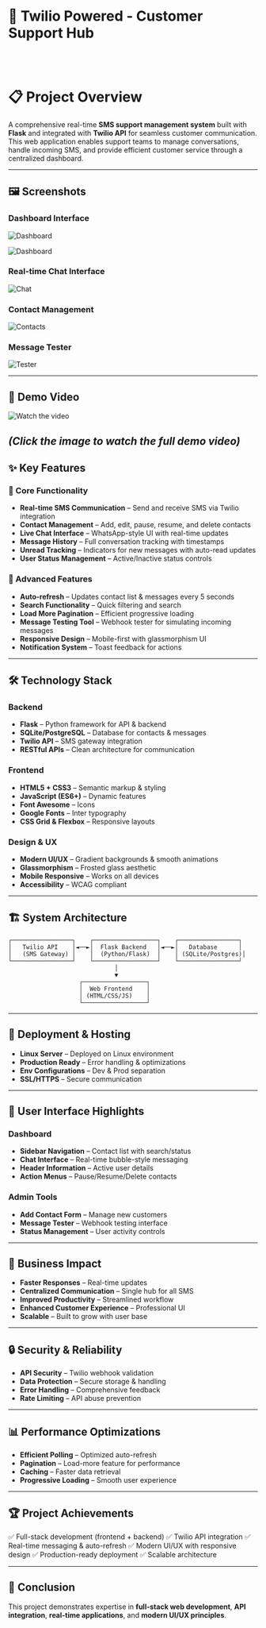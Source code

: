# 🚀 Twilio Powered - Customer Support Hub
<br><br>
# 📋 Project Overview

A comprehensive real-time **SMS support management system** built with **Flask** and integrated with **Twilio API** for seamless customer communication. This web application enables support teams to manage conversations, handle incoming SMS, and provide efficient customer service through a centralized dashboard.

---
## 🖼️ Screenshots

### Dashboard Interface  
![Dashboard](assets/dashboard.png)

![Dashboard](assets/dashboard2.png)

### Real-time Chat Interface  
![Chat](assets/chat.png)

### Contact Management  
![Contacts](assets/contacts.png)

### Message Tester  
![Tester](assets/tester.png)


---

## 🎥 Demo Video
![Watch the video](https://youtu.be/OUpafOO8D38)

*(Click the image to watch the full demo video)*
---

## ✨ Key Features

### 🎯 Core Functionality

* **Real-time SMS Communication** – Send and receive SMS via Twilio integration
* **Contact Management** – Add, edit, pause, resume, and delete contacts
* **Live Chat Interface** – WhatsApp-style UI with real-time updates
* **Message History** – Full conversation tracking with timestamps
* **Unread Tracking** – Indicators for new messages with auto-read updates
* **User Status Management** – Active/Inactive status controls

### 🔧 Advanced Features

* **Auto-refresh** – Updates contact list & messages every 5 seconds
* **Search Functionality** – Quick filtering and search
* **Load More Pagination** – Efficient progressive loading
* **Message Testing Tool** – Webhook tester for simulating incoming messages
* **Responsive Design** – Mobile-first with glassmorphism UI
* **Notification System** – Toast feedback for actions

---

## 🛠️ Technology Stack

### Backend

* **Flask** – Python framework for API & backend
* **SQLite/PostgreSQL** – Database for contacts & messages
* **Twilio API** – SMS gateway integration
* **RESTful APIs** – Clean architecture for communication

### Frontend

* **HTML5 + CSS3** – Semantic markup & styling
* **JavaScript (ES6+)** – Dynamic features
* **Font Awesome** – Icons
* **Google Fonts** – Inter typography
* **CSS Grid & Flexbox** – Responsive layouts

### Design & UX

* **Modern UI/UX** – Gradient backgrounds & smooth animations
* **Glassmorphism** – Frosted glass aesthetic
* **Mobile Responsive** – Works on all devices
* **Accessibility** – WCAG compliant

---

## 🏗️ System Architecture

```
┌─────────────────┐    ┌──────────────────┐    ┌─────────────────┐
│   Twilio API    │◄──►│  Flask Backend   │◄──►│   Database      │
│   (SMS Gateway) │    │  (Python/Flask)  │    │ (SQLite/Postgres)│
└─────────────────┘    └──────────────────┘    └─────────────────┘
                              │
                              ▼
                    ┌──────────────────┐
                    │  Web Frontend    │
                    │ (HTML/CSS/JS)    │
                    └──────────────────┘
```

---

## 🚀 Deployment & Hosting

* **Linux Server** – Deployed on Linux environment
* **Production Ready** – Error handling & optimizations
* **Env Configurations** – Dev & Prod separation
* **SSL/HTTPS** – Secure communication

---

## 📱 User Interface Highlights

### Dashboard

* **Sidebar Navigation** – Contact list with search/status
* **Chat Interface** – Real-time bubble-style messaging
* **Header Information** – Active user details
* **Action Menus** – Pause/Resume/Delete contacts

### Admin Tools

* **Add Contact Form** – Manage new customers
* **Message Tester** – Webhook testing interface
* **Status Management** – User activity controls

---

## 🎯 Business Impact

* **Faster Responses** – Real-time updates
* **Centralized Communication** – Single hub for all SMS
* **Improved Productivity** – Streamlined workflow
* **Enhanced Customer Experience** – Professional UI
* **Scalable** – Built to grow with user base

---

## 🔒 Security & Reliability

* **API Security** – Twilio webhook validation
* **Data Protection** – Secure storage & handling
* **Error Handling** – Comprehensive feedback
* **Rate Limiting** – API abuse prevention

---

## 📊 Performance Optimizations

* **Efficient Polling** – Optimized auto-refresh
* **Pagination** – Load-more feature for performance
* **Caching** – Faster data retrieval
* **Progressive Loading** – Smooth user experience

---

## 🏆 Project Achievements

✅ Full-stack development (frontend + backend)
✅ Twilio API integration
✅ Real-time messaging & auto-refresh
✅ Modern UI/UX with responsive design
✅ Production-ready deployment
✅ Scalable architecture

---

## 📌 Conclusion

This project demonstrates expertise in **full-stack web development**, **API integration**, **real-time applications**, and **modern UI/UX principles**.
